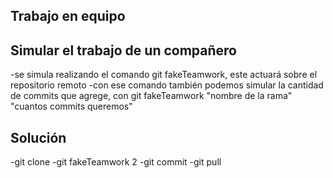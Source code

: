 ## Trabajo en equipo

## Simular el trabajo de un compañero
-se simula realizando el comando git fakeTeamwork, este actuará sobre el repositorio remoto
-con ese comando también podemos simular la cantidad de commits que agrege, con git fakeTeamwork "nombre de la rama" "cuantos commits queremos"

## Solución
-git clone
-git fakeTeamwork 2
-git commit
-git pull